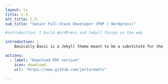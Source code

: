 ```yaml
---
layout: cv
title: C.V.
alt_title: C.V.
sub_title: "Senior Full-Stack Developer (PHP / Wordpress)"

#introduction: I build WordPress and Jekyll things on the web

introduction: |
    Basically Basic is a Jekyll theme meant to be a substitute for the default --- [Minima](https://github.com/jekyll/minima). Conventions and features found in Minima are fully supported by **Basically Basic**.

actions:
  - label: "Download PDF version"
    icon: download
    url: "https://www.github.com/jerturowetz"

---
```

